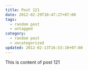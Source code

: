 ```yaml
---
title: Post 121
date: 2012-02-29T10:47:27+07:00
tags:
  - random post
  - untagged
category:
  - random post
  - uncategorized
updated: 2012-02-13T16:53:10+07:00
---
```

This is content of post 121